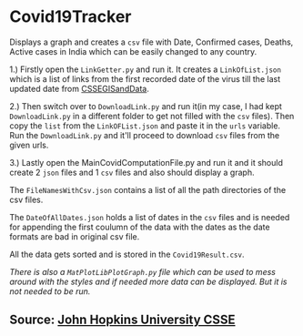 # Covid19Tracker

Displays a graph and creates a `csv` file with Date, Confirmed cases, Deaths, Active cases in India which can be easily changed to any country.

1.) Firstly open the `LinkGetter.py` and run it. It creates a `LinkOfList.json` which is a list of links from the first recorded date of the virus till the last updated date from [CSSEGISandData](https://github.com/CSSEGISandData/COVID-19/tree/master/csse_covid_19_data/csse_covid_19_daily_reports).

2.) Then switch over to `DownloadLink.py` and run it(in my case, I had kept `DownloadLink.py` in a different folder to get not filled with the `csv` files). Then copy the `list` from the `LinkOFList.json` and paste it in the `urls` variable. Run the `DownloadLink.py` and it'll proceed to download `csv` files from the given urls.

3.) Lastly open the MainCovidComputationFile.py and run it and it should create 2 `json` files and 1 `csv` files and also should display a graph.
		  
The `FileNamesWithCsv.json` contains a list of all the path directories of the csv files.
		  
The `DateOfAllDates.json` holds a list of dates in the `csv` files and is needed for appending the first coulumn of the data with the dates as the date formats are bad in original csv file.
		  
All the data gets sorted and is stored in the `Covid19Result.csv`.


*There is also a `MatPlotLibPlotGraph.py` file which can be used to mess around with the styles and if needed more data can be displayed. But it is not needed to be run.*

## Source: [John Hopkins University CSSE](https://github.com/CSSEGISandData/COVID-19)
